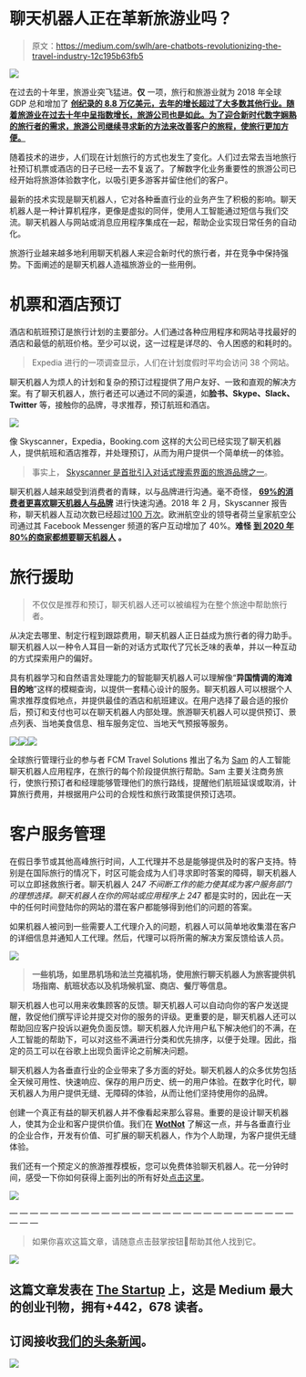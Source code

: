 # 聊天机器人正在革新旅游业吗？

> 原文：<https://medium.com/swlh/are-chatbots-revolutionizing-the-travel-industry-12c195b63fb5>

![](img/f4ae85e2091916575f33a971b7bc5f4e.png)

在过去的十年里，旅游业突飞猛进。**仅** 一项，旅行和旅游业就为 2018 年全球 GDP 总和增加了 [**创纪录的 8.8 万亿美元，去年的增长超过了大多数其他行业。随着旅游业在过去十年中呈指数增长，旅游公司也是如此。为了迎合新时代数字娴熟的旅行者的需求，旅游公司继续寻求新的方法来改善客户的旅程，使旅行更加方便。**](https://www.forbes.com/sites/danielreed/2019/03/08/booming-global-travel-tourism-is-driving-economies-and-job-growth-despite-u-s-china-trade-strains/#754861692b85)

随着技术的进步，人们现在计划旅行的方式也发生了变化。人们过去常去当地旅行社预订机票或酒店的日子已经一去不复返了。了解数字化业务重要性的旅游公司已经开始将旅游体验数字化，以吸引更多游客并留住他们的客户。

最新的技术实现是聊天机器人，它对各种垂直行业的业务产生了积极的影响。聊天机器人是一种计算机程序，更像是虚拟的同伴，使用人工智能通过短信与我们交流。聊天机器人与网站或消息应用程序集成在一起，帮助企业实现日常任务的自动化。

旅游行业越来越多地利用聊天机器人来迎合新时代的旅行者，并在竞争中保持强势。下面阐述的是聊天机器人造福旅游业的一些用例。

# 机票和酒店预订

酒店和航班预订是旅行计划的主要部分。人们通过各种应用程序和网站寻找最好的酒店和最低的航班价格。至少可以说，这一过程是详尽的、令人困惑的和耗时的。

> Expedia 进行的一项调查显示，人们在计划度假时平均会访问 38 个网站。

聊天机器人为烦人的计划和复杂的预订过程提供了用户友好、一致和直观的解决方案。有了聊天机器人，旅行者还可以通过不同的渠道，如**脸书、Skype、Slack、Twitter** 等，接触你的品牌，寻求推荐，预订航班和酒店。

![](img/edd8411bbe8d6c1e0c83da08ba4b4d9c.png)

像 Skyscanner，Expedia，Booking.com 这样的大公司已经实现了聊天机器人，提供航班和酒店推荐，并处理预订，从而为用户提供一个简单统一的体验。

> 事实上， [Skyscanner 是首批引入对话式搜索界面的旅游品牌之一](https://www.phocuswire.com/Voice-series-part-3-Skyscanner)。

聊天机器人越来越受到消费者的青睐，以与品牌进行沟通。毫不奇怪， [**69%的消费者更喜欢聊天机器人与品牌**](https://www.salesforce.com/blog/2018/01/why-consumers-prefer-chatbots.html) 进行快速沟通。2018 年 2 月，Skyscanner 报告称，聊天机器人互动次数已经超过[100 万次](https://econsultancy.com/skyscanner-chatbots-pass-one-million-unique-traveller-interactions/)。欧洲航空业的领导者荷兰皇家航空公司通过其 Facebook Messenger 频道的客户互动增加了 40%。**难怪** [**到 2020 年 80%的商家都想要聊天机器人**](https://www.businessinsider.com/80-of-businesses-want-chatbots-by-2020-2016-12?IR=T) **。**

# 旅行援助

> 不仅仅是推荐和预订，聊天机器人还可以被编程为在整个旅途中帮助旅行者。

从决定去哪里、制定行程到跟踪费用，聊天机器人正日益成为旅行者的得力助手。聊天机器人以一种令人耳目一新的对话方式取代了冗长乏味的表单，并以一种互动的方式探索用户的偏好。

具有机器学习和自然语言处理能力的智能聊天机器人可以理解像“**异国情调的海滩目的地**”这样的模糊查询，以提供一套精心设计的服务。聊天机器人可以根据个人需求推荐度假地点，并提供最佳的酒店和航班建议。在用户选择了最合适的报价后，预订和支付也可以在聊天机器人内部处理。旅游聊天机器人可以提供预订、景点列表、当地美食信息、租车服务定位、当地天气预报等服务。

![](img/291780e13773662ab6fe3007a595a1f5.png)![](img/3e993ee8e2dbb218422aac2bd658347c.png)![](img/23302c6607cae8fee2ecdfb2f58e5bdb.png)

全球旅行管理行业的参与者 FCM Travel Solutions 推出了名为 [Sam](https://www.fcmtravel.com/en-in/technology/mobile) 的人工智能聊天机器人应用程序，在旅行的每个阶段提供旅行帮助。Sam 主要关注商务旅行，使旅行预订者和经理能够管理他们的旅行路线，提醒他们航班延误或取消，计算旅行费用，并根据用户公司的合规性和旅行政策提供预订选项。

# 客户服务管理

在假日季节或其他高峰旅行时间，人工代理并不总是能够提供及时的客户支持。特别是在国际旅行的情况下，时区可能会成为人们寻求即时答案的障碍，聊天机器人可以立即拯救旅行者。聊天机器人 24*7 不间断工作的能力使其成为客户服务部门的理想选择。聊天机器人在你的网站或应用程序上 24*7 都是实时的，因此在一天中的任何时间登陆你的网站的潜在客户都能够得到他们的问题的答案。

如果机器人被问到一些需要人工代理介入的问题，机器人可以简单地收集潜在客户的详细信息并通知人工代理。然后，代理可以将所需的解决方案反馈给该人员。

![](img/a4cf87a1e6e04072574c2900ff748802.png)

> **一些机场，如里昂机场和法兰克福机场，使用旅行聊天机器人为旅客提供机场指南、航班状态以及机场候机室、商店、餐厅等信息。**

聊天机器人也可以用来收集顾客的反馈。聊天机器人可以自动向你的客户发送提醒，敦促他们撰写评论并提交对你的服务的评级。更重要的是，聊天机器人还可以帮助回应客户投诉以避免负面反馈。聊天机器人允许用户私下解决他们的不满，在人工智能的帮助下，可以对这些不满进行分类和优先排序，以便于处理。因此，指定的员工可以在谷歌上出现负面评论之前解决问题。

聊天机器人为各垂直行业的企业带来了多方面的好处。聊天机器人的众多优势包括全天候可用性、快速响应、保存的用户历史、统一的用户体验。在数字化时代，聊天机器人为用户提供无缝、无障碍的体验，从而让他们坚持使用你的品牌。

创建一个真正有益的聊天机器人并不像看起来那么容易。重要的是设计聊天机器人，使其为企业和客户提供价值。我们在 [**WotNot**](https://app.wotnot.io/preview/choose-template?url=) 了解这一点，并与各垂直行业的企业合作，开发有价值、可扩展的聊天机器人，作为个人助理，为客户提供无缝体验。

我们还有一个预定义的旅游推荐模板，您可以免费体验聊天机器人。花一分钟时间，感受一下你如何获得上面列出的所有好处[点击这里](https://app.wotnot.io/preview/interact?url=&themeColor=%23F44336&alignment=right&templateKey=travel_recommendation)。

![](img/58050e4ad86f080cb9638e3d7d79cb21.png)

— — — — — — — — — — — — — — — — — — — — — — — — — — — — — — —

> 如果你喜欢这篇文章，请随意点击鼓掌按钮👏帮助其他人找到它。

[![](img/308a8d84fb9b2fab43d66c117fcc4bb4.png)](https://medium.com/swlh)

## 这篇文章发表在 [The Startup](https://medium.com/swlh) 上，这是 Medium 最大的创业刊物，拥有+442，678 读者。

## 订阅接收[我们的头条新闻](https://growthsupply.com/the-startup-newsletter/)。

[![](img/b0164736ea17a63403e660de5dedf91a.png)](https://medium.com/swlh)